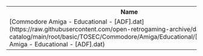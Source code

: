 <table>
<tr><th>Name</th><th>Size</th></tr>
<tr><td>[Commodore Amiga - Educational - [ADF].dat](https://raw.githubusercontent.com/open-retrogaming-archive/dat-catalog/main/root/basic/TOSEC/Commodore/Amiga/Educational/[ADF]/Commodore Amiga - Educational - [ADF].dat)</td><td>316535</td></tr>
</table>
